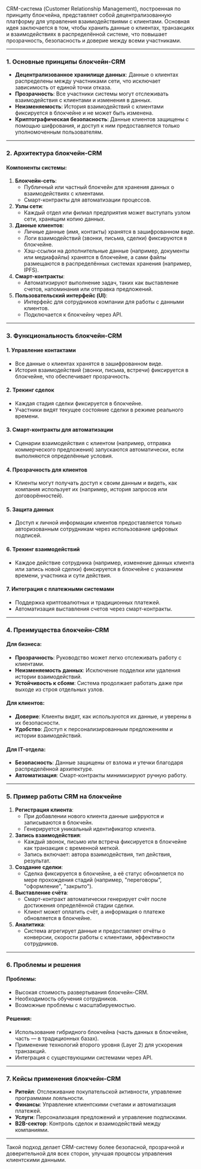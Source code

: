 CRM-система (Customer Relationship Management), построенная по принципу блокчейна, представляет собой децентрализованную платформу для управления взаимодействиями с клиентами. Основная идея заключается в том, чтобы хранить данные о клиентах, транзакциях и взаимодействиях в распределённой системе, что повышает прозрачность, безопасность и доверие между всеми участниками.

---

### 1. **Основные принципы блокчейн-CRM**

* **Децентрализованное хранилище данных**: Данные о клиентах распределены между участниками сети, что исключает зависимость от единой точки отказа.
* **Прозрачность**: Все участники системы могут отслеживать взаимодействия с клиентами и изменения в данных.
* **Неизменяемость**: История взаимодействий с клиентами фиксируется в блокчейне и не может быть изменена.
* **Криптографическая безопасность**: Данные клиентов защищены с помощью шифрования, и доступ к ним предоставляется только уполномоченным пользователям.

---

### 2. **Архитектура блокчейн-CRM**

#### **Компоненты системы**:

1. **Блокчейн-сеть**:
   * Публичный или частный блокчейн для хранения данных о взаимодействиях с клиентами.
   * Смарт-контракты для автоматизации процессов.
2. **Узлы сети**:
   * Каждый отдел или филиал предприятия может выступать узлом сети, хранящим копию данных.
3. **Данные клиентов**:
   * Личные данные (имя, контакты) хранятся в зашифрованном виде.
   * Логи взаимодействий (звонки, письма, сделки) фиксируются в блокчейне.
   * Хэш-ссылки на дополнительные данные (например, документы или медиафайлы) хранятся в блокчейне, а сами файлы размещаются в распределённых системах хранения (например, IPFS).
4. **Смарт-контракты**:
   * Автоматизируют выполнение задач, таких как выставление счетов, напоминания или отправка предложений.
5. **Пользовательский интерфейс (UI)**:
   * Интерфейс для сотрудников компании для работы с данными клиентов.
   * Подключается к блокчейну через API.

---

### 3. **Функциональность блокчейн-CRM**

#### **1. Управление контактами**

* Все данные о клиентах хранятся в зашифрованном виде.
* История взаимодействий (звонки, письма, встречи) фиксируется в блокчейне, что обеспечивает прозрачность.

#### **2. Трекинг сделок**

* Каждая стадия сделки фиксируется в блокчейне.
* Участники видят текущее состояние сделки в режиме реального времени.

#### **3. Смарт-контракты для автоматизации**

* Сценарии взаимодействия с клиентом (например, отправка коммерческого предложения) запускаются автоматически, если выполняются определённые условия.

#### **4. Прозрачность для клиентов**

* Клиенты могут получать доступ к своим данным и видеть, как компания использует их (например, история запросов или договорённостей).

#### **5. Защита данных**

* Доступ к личной информации клиентов предоставляется только авторизованным сотрудникам через использование цифровых подписей.

#### **6. Трекинг взаимодействий**

* Каждое действие сотрудника (например, изменение данных клиента или запись новой сделки) фиксируется в блокчейне с указанием времени, участника и сути действия.

#### **7. Интеграция с платежными системами**

* Поддержка криптовалютных и традиционных платежей.
* Автоматизация выставления счетов через смарт-контракты.

---

### 4. **Преимущества блокчейн-CRM**

#### **Для бизнеса**:

* **Прозрачность**: Руководство может легко отслеживать работу с клиентами.
* **Неизменяемость данных**: Исключение подделки или удаления истории взаимодействий.
* **Устойчивость к сбоям**: Система продолжает работать даже при выходе из строя отдельных узлов.

#### **Для клиентов**:

* **Доверие**: Клиенты видят, как используются их данные, и уверены в их безопасности.
* **Удобство**: Доступ к персонализированным предложениям и истории взаимодействий.

#### **Для IT-отдела**:

* **Безопасность**: Данные защищены от взлома и утечки благодаря распределённой архитектуре.
* **Автоматизация**: Смарт-контракты минимизируют ручную работу.

---

### 5. **Пример работы CRM на блокчейне**

1. **Регистрация клиента**:
   * При добавлении нового клиента данные шифруются и записываются в блокчейн.
   * Генерируется уникальный идентификатор клиента.
2. **Запись взаимодействия**:
   * Каждый звонок, письмо или встреча фиксируется в блокчейне как транзакция с временной меткой.
   * Запись включает: автора взаимодействия, тип действия, результат.
3. **Создание сделки**:
   * Сделка фиксируется в блокчейне, а её статус обновляется по мере прохождения стадий (например, "переговоры", "оформление", "закрыто").
4. **Выставление счёта**:
   * Смарт-контракт автоматически генерирует счёт после достижения определённой стадии сделки.
   * Клиент может оплатить счёт, а информация о платеже обновляется в блокчейне.
5. **Аналитика**:
   * Система агрегирует данные и предоставляет отчёты о конверсии, скорости работы с клиентами, эффективности сотрудников.

---

### 6. **Проблемы и решения**

#### **Проблемы**:

* Высокая стоимость развертывания блокчейн-CRM.
* Необходимость обучения сотрудников.
* Возможные проблемы с масштабируемостью.

#### **Решения**:

* Использование гибридного блокчейна (часть данных в блокчейне, часть — в традиционных базах).
* Применение технологий второго уровня (Layer 2) для ускорения транзакций.
* Интеграция с существующими системами через API.

---

### 7. **Кейсы применения блокчейн-CRM**

* **Ритейл**: Отслеживание покупательской активности, управление программами лояльности.
* **Финансы**: Управление клиентскими счетами и автоматизация платежей.
* **Услуги**: Персонализация предложений и управление подписками.
* **B2B-сектор**: Контроль сделок и взаимодействий между компаниями.

---

Такой подход делает CRM-систему более безопасной, прозрачной и доверительной для всех сторон, улучшая процессы управления клиентскими данными.
